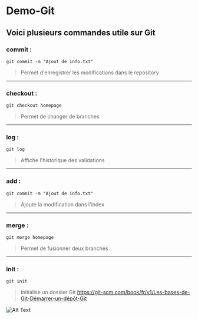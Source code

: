 # Demo-Git

## Voici plusieurs commandes utile sur Git

### __commit__ :
```
git commit -m "Ajout de info.txt"
```
> Permet d'enregistrer les modifications dans le repository
___
### __checkout__ :
```
git checkout homepage
```
> Permet de changer de branches
___
### __log__ :
```
git log
```
> Affiche l'historique des validations
___
### __add__ :
```
git commit -m "Ajout de info.txt"
```
> Ajoute la modification dans l'index 
___
### __merge__ :
```
git merge homepage
```
> Permet de fusionner deux branches
___
### __init__ :
```
git init
```
> Initialise un dossier Git
> https://git-scm.com/book/fr/v1/Les-bases-de-Git-Démarrer-un-dépôt-Git

![Alt Text](https://cdn-images-1.medium.com/max/1397/1*yGFvyglXcEt-ZOV3IWQTdw.jpeg)
